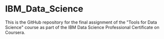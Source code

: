 # IBM_Data_Science
This is the GitHub repository for the final assignment of the "Tools for Data Science" course as part of the IBM Data Science Professional Certificate on Coursera.

